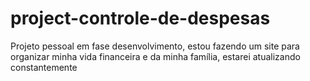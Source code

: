 # project-controle-de-despesas
Projeto pessoal em fase desenvolvimento, estou fazendo um site para organizar minha vida financeira e da minha família, estarei atualizando constantemente
